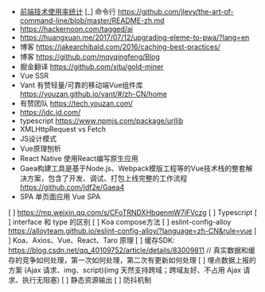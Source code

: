 - [前端技术使用率统计](https://stateofjs.com/)
[_] 命令行 https://github.com/jlevy/the-art-of-command-line/blob/master/README-zh.md
- https://hackernoon.com/tagged/ai
- https://huangxuan.me/2017/07/12/upgrading-eleme-to-pwa/?lang=en
- 博客 https://jakearchibald.com/2016/caching-best-practices/
- 博客 https://github.com/mqyqingfeng/Blog
- 掘金翻译 https://github.com/xitu/gold-miner
- Vue SSR
- Vant 有赞轻量/可靠的移动端Vue组件库 https://youzan.github.io/vant/#/zh-CN/home
- 有赞团队 https://tech.youzan.com/
- https://jdc.jd.com/
- typescript https://www.npmjs.com/package/urllib
- XMLHttpRequest vs Fetch
- JS设计模式
- Vue原理刨析
- React Native 使用React编写原生应用
- Gaea构建工具是基于Node.js、Webpack模版工程等的Vue技术栈的整套解决方案，包含了开发、调试、打包上线完整的工作流程 https://github.com/jdf2e/Gaea4
- SPA 单页面应用 Vue SPA

[ ] https://mp.weixin.qq.com/s/CFoTRNDXHbqenmW7jFVczg
[ ] Typescript
  [ ] interface 和 type 的区别
[ ] Koa compose方法
[ ] eslint-config-alloy https://alloyteam.github.io/eslint-config-alloy/?language=zh-CN&rule=vue
[ ] Koa、Axios、Vue、React、Taro 原理
[ ] 缓存SDK: https://blog.csdn.net/qq_40109752/article/details/83009811
    // 真实数据和缓存的竞争如何处理，第一次如何处理，第二次有更新如何处理
[ ] 埋点数据上报的方案 (Ajax 请求、img、script)(img 天然支持跨域；跨域友好、不占用 Ajax 请求、执行无阻塞)
[ ] 静态资源输出
[ ] 防抖机制
